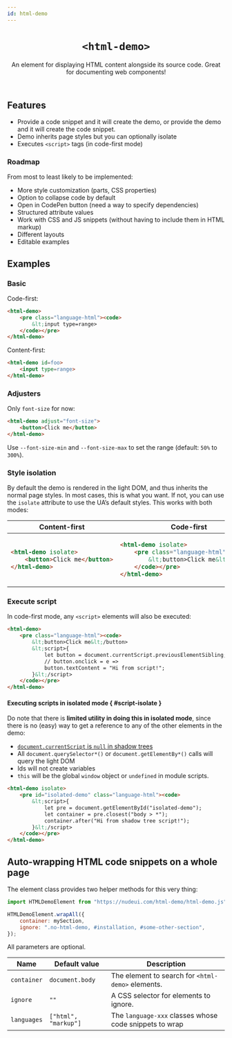 ```yaml
---
id: html-demo
---
```


<header>

# `<html-demo>`

An element for displaying HTML content alongside its source code.
Great for documenting web components!

</header>



## Features

- Provide a code snippet and it will create the demo, or provide the demo and it will create the code snippet.
- Demo inherits page styles but you can optionally isolate
- Executes `<script>` tags (in code-first mode)

### Roadmap

From most to least likely to be implemented:

- More style customization (parts, CSS properties)
- Option to collapse code by default
- Open in CodePen button (need a way to specify dependencies)
- Structured attribute values
- Work with CSS and JS snippets (without having to include them in HTML markup)
- Different layouts
- Editable examples


## Examples

### Basic

Code-first:

```html
<html-demo>
	<pre class="language-html"><code>
		&lt;input type=range>
	</code></pre>
</html-demo>
```

Content-first:

```html
<html-demo id=foo>
	<input type=range>
</html-demo>
```

### Adjusters

Only `font-size` for now:

```html
<html-demo adjust="font-size">
	<button>Click me</button>
</html-demo>
```

Use `--font-size-min` and `--font-size-max` to set the range (default: `50%` to `300%`).

### Style isolation

By default the demo is rendered in the light DOM, and thus inherits the normal page styles.
In most cases, this is what you want.
If not, you can use the `isolate` attribute to use the UA’s default styles.
This works with both modes:

<table>
<thead>
	<tr>
		<th>Content-first</th>
		<th>Code-first</th>
	</tr>
</thead>
<tr>
<td>

```html
<html-demo isolate>
	<button>Click me</button>
</html-demo>
```
</td>
<td>

```html
<html-demo isolate>
	<pre class="language-html"><code>
		&lt;button>Click me&lt;/button>
	</code></pre>
</html-demo>
```
</td>
</tr>
</table>




### Execute script

In code-first mode, any `<script>` elements will also be executed:

```html
<html-demo>
	<pre class="language-html"><code>
		&lt;button>Click me&lt;/button>
		&lt;script>{
			let button = document.currentScript.previousElementSibling;
			// button.onclick = e =>
			button.textContent = "Hi from script!";
		}&lt;/script>
	</code></pre>
</html-demo>
```

#### Executing scripts in isolated mode { #script-isolate }

Do note that there is **limited utility in doing this in isolated mode**, since
there is no (easy) way to get a reference to any of the other elements in the demo:
- [`document.currentScript` is `null` in shadow trees](https://html.spec.whatwg.org/multipage/dom.html#dom-document-currentscript-dev)
- All `document.querySelector*()` or `document.getElementBy*()` calls will query the light DOM
- Ids will not create variables
- `this` will be the global `window` object or `undefined` in module scripts.


```html
<html-demo isolate>
	<pre id="isolated-demo" class="language-html"><code>
		&lt;script>{
			let pre = document.getElementById("isolated-demo");
			let container = pre.closest("body > *");
			container.after("Hi from shadow tree script!");
		}&lt;/script>
	</code></pre>
</html-demo>
```

## Auto-wrapping HTML code snippets on a whole page

The element class provides two helper methods for this very thing:

```js
import HTMLDemoElement from "https://nudeui.com/html-demo/html-demo.js";

HTMLDemoElement.wrapAll({
	container: mySection,
	ignore: ".no-html-demo, #installation, #some-other-section",
});
```

All parameters are optional.

| Name | Default value | Description |
| --- | --- | --- |
| `container` | `document.body` | The element to search for `<html-demo>` elements. |
| `ignore` | `""` | A CSS selector for elements to ignore. |
| `languages` | `["html", "markup"]` | The `language-xxx` classes whose code snippets to wrap |

